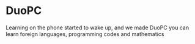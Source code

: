 # DuoPC
Learning on the phone started to wake up, and we made DuoPC you can learn foreign languages, programming codes and mathematics
